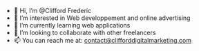 - 👋 Hi, I’m @Clifford Frederic
- 👀 I’m interested in Web developpement and online advertising
- 🌱 I’m currently learning web applications
- 💞️ I’m looking to collaborate with other freelancers
- 📫 You can reach me at: contact@clifforddigitalmarketing.com

<!---
CliffordF/CliffordF is a ✨ special ✨ repository because its `README.md` (this file) appears on your GitHub profile.
You can click the Preview link to take a look at your changes.
--->

